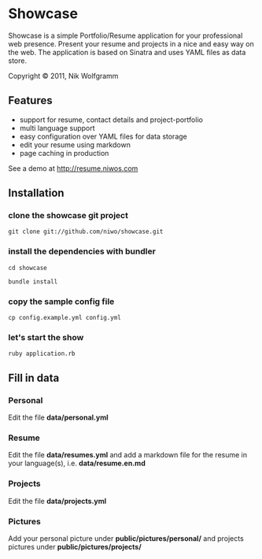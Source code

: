 # Showcase #
Showcase is a simple Portfolio/Resume application for your professional web presence.
Present your resume and projects in a nice and easy way on the web.
The application is based on Sinatra and uses YAML files as data store.

Copyright © 2011, Nik Wolfgramm

## Features ##
- support for resume, contact details and project-portfolio
- multi language support
- easy configuration over YAML files for data storage
- edit your resume using markdown
- page caching in production

See a demo at http://resume.niwos.com

## Installation ##
### clone the showcase git project ###

`git clone git://github.com/niwo/showcase.git`

### install the dependencies with bundler ###

`cd showcase`

`bundle install`

### copy the sample config file ###
`cp config.example.yml config.yml`

### let's start the show ###

`ruby application.rb`

## Fill in data ##

### Personal ###
Edit the file __data/personal.yml__

### Resume ###
Edit the file __data/resumes.yml__ and add a markdown file for the resume in your language(s), i.e. __data/resume.en.md__

### Projects ###
Edit the file __data/projects.yml__

### Pictures ###
Add your personal picture under __public/pictures/personal/__ and projects pictures under __public/pictures/projects/__
